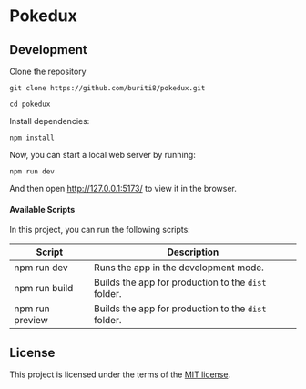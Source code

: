 # Pokedux

## Development

Clone the repository

```
git clone https://github.com/buriti8/pokedux.git

cd pokedux
```

Install dependencies:

```
npm install
```

Now, you can start a local web server by running:

```
npm run dev
```

And then open http://127.0.0.1:5173/ to view it in the browser.

#### Available Scripts

In this project, you can run the following scripts:

| Script          | Description                                         |
| --------------- | --------------------------------------------------- |
| npm run dev     | Runs the app in the development mode.               |
| npm run build   | Builds the app for production to the `dist` folder. |
| npm run preview | Builds the app for production to the `dist` folder. |

## License

This project is licensed under the terms of the [MIT license](https://github.com/buriti8/pokedux/blob/main/LICENSE).